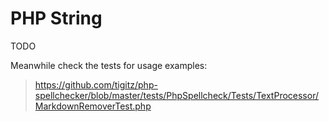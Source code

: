 # PHP String
TODO

Meanwhile check the tests for usage examples:
> https://github.com/tigitz/php-spellchecker/blob/master/tests/PhpSpellcheck/Tests/TextProcessor/MarkdownRemoverTest.php
